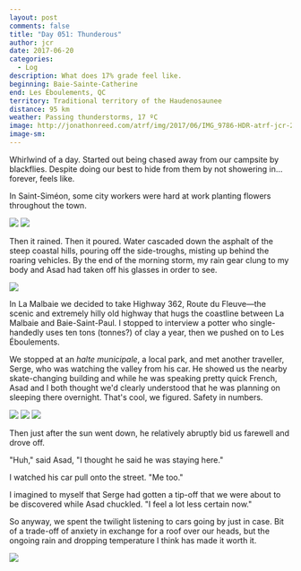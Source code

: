```yaml
---
layout: post
comments: false
title: "Day 051: Thunderous"
author: jcr
date: 2017-06-20
categories:
  - Log
description: What does 17% grade feel like.
beginning: Baie-Sainte-Catherine
end: Les Éboulements, QC
territory: Traditional territory of the Haudenosaunee
distance: 95 km
weather: Passing thunderstorms, 17 ºC
image: http://jonathonreed.com/atrf/img/2017/06/IMG_9786-HDR-atrf-jcr-2000-web.jpg
image-sm:
---
```


Whirlwind of a day. Started out being chased away from our campsite by blackflies. Despite doing our best to hide from them by not showering in&hellip;forever, feels like.

In Saint-Siméon, some city workers were hard at work planting flowers throughout the town.

<img src="http://jonathonreed.com/atrf/img/2017/06/IMG_3952-atrf-jcr-2000-web.jpg">

<img src="http://jonathonreed.com/atrf/img/2017/06/IMG_3955-atrf-jcr-2000-web.jpg">

Then it rained. Then it poured. Water cascaded down the asphalt of the steep coastal hills, pouring off the side-troughs, misting up behind the roaring vehicles. By the end of the morning storm, my rain gear clung to my body and Asad had taken off his glasses in order to see.

<img src="http://jonathonreed.com/atrf/img/2017/06/IMG_3978-atrf-jcr-2000-web.jpg">

In La Malbaie we decided to take Highway 362, Route du Fleuve—the scenic and extremely hilly old highway that hugs the coastline between La Malbaie and Baie-Saint-Paul. I stopped to interview a potter who single-handedly uses ten tons (tonnes?) of clay a year, then we pushed on to Les Éboulements. 

We stopped at an <i>halte municipale</i>, a local park, and met another traveller, Serge, who was watching the valley from his car. He showed us the nearby skate-changing building and while he was speaking pretty quick French, Asad and I both thought we'd clearly understood that he was planning on sleeping there overnight. That's cool, we figured. Safety in numbers.

<img src="http://jonathonreed.com/atrf/img/2017/06/IMG_9753-atrf-jcr-2000-web.jpg">

<img src="http://jonathonreed.com/atrf/img/2017/06/IMG_9767-atrf-jcr-2000-web.jpg">

<img src="http://jonathonreed.com/atrf/img/2017/06/IMG_9775-atrf-jcr-2000-web.jpg">

Then just after the sun went down, he relatively abruptly bid us farewell and drove off.

"Huh," said Asad, "I thought he said he was staying here."

I watched his car pull onto the street. "Me too."

I imagined to myself that Serge had gotten a tip-off that we were about to be discovered while Asad chuckled. "I feel a lot less certain now."

So anyway, we spent the twilight listening to cars going by just in case. Bit of a trade-off of anxiety in exchange for a roof over our heads, but the ongoing rain and dropping temperature I think has made it worth it. 

<img src="http://jonathonreed.com/atrf/img/2017/06/IMG_9747-atrf-ac-2000-web.jpg">